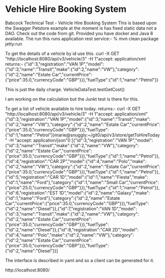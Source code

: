 # Vehicle Hire Booking System
Babcock Technical Test - Vehicle Hire Booking System
This is based upon the Swagger Petstore example at the moment is has fixed static data not a DAO.
Check out the code from git.
Provided you have docker and Java 8 available.
The run this runs application rest service:-
% mvn clean package jetty:run

To get the details of a vehicle by id use this.
curl -X GET "http://localhost:8080/api/v3/vehicle/3" -H 1"accept: application/xml
returns:-
{"id":3,"registration":"VAN 1P","model":{"id":3,"name":"Transit","make":{"id":2,"name":"VW"},"category":{"id":2,"name":"Estate Car","currentPrice":{"price":35.0,"currencyCode":"GBP"}}},"fuelType":{"id":1,"name":"Petrol"}}

This is just the daily charge.
VehicleDataTest.testGetCost()

I am working on the calculation but the Junkt test is there for this.

To get a list of vehicle available to hire today.
returns:-
curl -X GET "http://localhost:8080/api/v3/vehicle/3" -H 1"accept: application/xml"
{"id":3,"registration":"VAN 1P","model":{"id":3,"name":"Transit","make":{"id":2,"name":"VW"},"category":{"id":2,"name":"Estate Car","currentPrice":{"price":35.0,"currencyCode":"GBP"}}},"fuelType":{"id":1,"name":"Petrol"}}marie@snuggly:~/git0/api/v3/store/getToHireToday" -H  "accept: application/json"0
[{"id":3,"registration":"VAN 1P","model":{"id":3,"name":"Transit","make":{"id":2,"name":"VW"},"category":{"id":2,"name":"Estate Car","currentPrice":{"price":35.0,"currencyCode":"GBP"}}},"fuelType":{"id":1,"name":"Petrol"}},{"id":4,"registration":"CAR 2P","model":{"id":4,"name":"Polo","make":{"id":2,"name":"VW"},"category":{"id":2,"name":"Estate Car","currentPrice":{"price":35.0,"currencyCode":"GBP"}}},"fuelType":{"id":1,"name":"Petrol"}},{"id":5,"registration":"CAR 1D","model":{"id":1,"name":"Fiesta","make":{"id":1,"name":"Ford"},"category":{"id":1,"name":"Small Car","currentPrice":{"price":25.0,"currencyCode":"GBP"}}},"fuelType":{"id":1,"name":"Petrol"}},{"id":6,"registration":"EST 1D","model":{"id":2,"name":"Galaxy","make":{"id":1,"name":"Ford"},"category":{"id":2,"name":"Estate Car","currentPrice":{"price":35.0,"currencyCode":"GBP"}}},"fuelType":{"id":2,"name":"Diesel"}},{"id":7,"registration":"VAN 1D","model":{"id":3,"name":"Transit","make":{"id":2,"name":"VW"},"category":{"id":2,"name":"Estate Car","currentPrice":{"price":35.0,"currencyCode":"GBP"}}},"fuelType":{"id":2,"name":"Diesel"}},{"id":8,"registration":"CAR 2D","model":{"id":4,"name":"Polo","make":{"id":2,"name":"VW"},"category":{"id":2,"name":"Estate Car","currentPrice":{"price":35.0,"currencyCode":"GBP"}}},"fuelType":{"id":2,"name":"Diesel"}}]

The interface is described in yaml and so a client can be generated for it.

http://localhost:8080/
